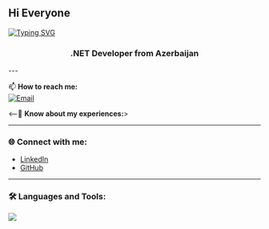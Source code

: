 ## Hi Everyone
[![Typing SVG](https://readme-typing-svg.demolab.com?size=35&duration=2000&pause=700&color=3d76bb&center=true&vCenter=true&width=700&lines=Have+a+nice+day👋;I+am+Software+Engineer)](https://git.io/typing-svg)


<h3 align="center">.NET Developer from Azerbaijan</h3>
---

📫 **How to reach me:**  
[![Email](https://img.shields.io/badge/Email-babaliorkhan%40gmail.com-red?style=flat-square&logo=gmail)](mailto:babaliorkhan@gmail.com)  

<--📄 **Know about my experiences:**>  


---

### 🌐 Connect with me:
- [LinkedIn](https://www.linkedin.com/in/babaliorkhan)  
- [GitHub](https://github.com/babaliorkhan1)  

---

### 🛠 Languages and Tools:
<p align="left">
  <img src="https://skillicons.dev/icons?i=cs,dotnet,java,html,css,sass,bootstrap,js,mysql,azure,git" />
</p>


